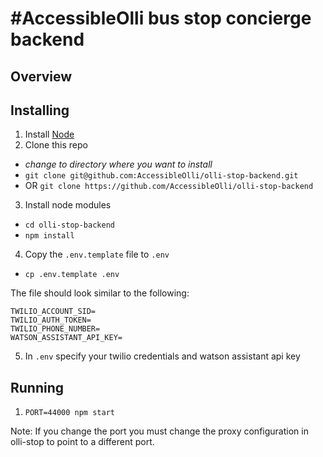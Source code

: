 # #AccessibleOlli bus stop concierge backend

## Overview

## Installing

1. Install [Node](https://nodejs.org)
2. Clone this repo
  - *change to directory where you want to install*
  - `git clone git@github.com:AccessibleOlli/olli-stop-backend.git`
  - OR `git clone https://github.com/AccessibleOlli/olli-stop-backend`
3. Install node modules
  - `cd olli-stop-backend`
  - `npm install`
4. Copy the `.env.template` file to `.env`
  - `cp .env.template .env`
  
The file should look similar to the following:

```
TWILIO_ACCOUNT_SID=
TWILIO_AUTH_TOKEN=
TWILIO_PHONE_NUMBER=
WATSON_ASSISTANT_API_KEY=
```

5. In `.env` specify your twilio credentials and watson assistant api key

## Running

1. `PORT=44000 npm start`

Note: If you change the port you must change the proxy configuration in olli-stop to point to a different port.
